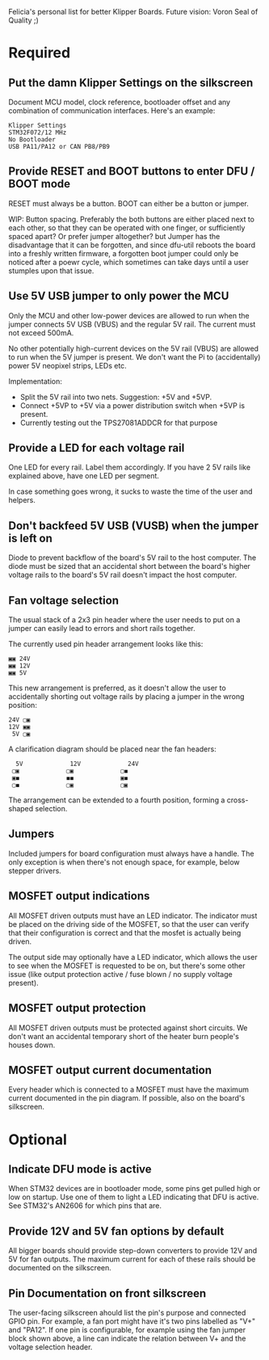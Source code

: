 Felicia's personal list for better Klipper Boards. Future vision: Voron Seal of Quality ;)

# Required

## Put the damn Klipper Settings on the silkscreen

Document MCU model, clock reference, bootloader offset and any combination of communication interfaces. Here's an example:

    Klipper Settings
    STM32F072/12 MHz
    No Bootloader
    USB PA11/PA12 or CAN PB8/PB9
    
## Provide RESET and BOOT buttons to enter DFU / BOOT mode

RESET must always be a button. BOOT can either be a button or jumper.

WIP: Button spacing. Preferably the both buttons are either placed next to each other, so that they can be operated with one finger, or
sufficiently spaced apart? Or prefer jumper altogether? but Jumper has the disadvantage that it can be forgotten, and since dfu-util
reboots the board into a freshly written firmware, a forgotten boot jumper could only be noticed after a poewr cycle, which sometimes
can take days until a user stumples upon that issue.


## Use 5V USB jumper to only power the MCU

Only the MCU and other low-power devices are allowed to run when the jumper connects 5V USB (VBUS) and the regular 5V rail. The current must not exceed
500mA.

No other potentially high-current devices on the 5V rail (VBUS) are allowed to run when the 5V jumper is present.
We don't want the Pi to (accidentally) power 5V neopixel strips, LEDs etc. 

Implementation:

- Split the 5V rail into two nets. Suggestion: +5V and +5VP.
- Connect +5VP to +5V via a power distribution switch when +5VP is present.
- Currently testing out the TPS27081ADDCR for that purpose


## Provide a LED for each voltage rail

One LED for every rail. Label them accordingly. If you have 2 5V rails like explained above, have one LED per segment.

In case something goes wrong, it sucks to waste the time of the user and helpers. 

## Don't backfeed 5V USB (VUSB) when the jumper is left on

 Diode to prevent backflow of the board's 5V rail to the host computer. The diode must be sized that an accidental
short between the board's higher voltage rails to the board's 5V rail doesn't impact the host computer.

## Fan voltage selection

The usual stack of a 2x3 pin header where the user needs to put on a jumper can easily lead to errors and short rails together.

The currently used pin header arrangement looks like this:

    ▣▣ 24V
    ▣▣ 12V
    ▣▣ 5V

This new arrangement is preferred, as it doesn't allow the user to accidentally shorting out voltage rails by placing a jumper in the wrong position:

    24V ▢▣
    12V ▣▣
     5V ▢▣ 

A clarification diagram should be placed near the fan headers:

      5V             12V             24V
     ▢▣             ▢▣             ▢◼
     ▣◼             ◼◼             ▣◼
     ▢◼             ▢▣             ▢▣

The arrangement can be extended to a fourth position, forming a cross-shaped selection.

## Jumpers

Included jumpers for board configuration must always have a handle. The only exception is when there's not enough space, for example, below stepper drivers.

## MOSFET output indications

All MOSFET driven outputs must have an LED indicator. The indicator must be placed on the driving side of the MOSFET, so that the user can verify that their
configuration is correct and that the mosfet is actually being driven.

The output side may optionally have a LED indicator, which allows the user to see when the MOSFET is requested to be on, but there's some other issue (like output protection active / fuse blown / no supply voltage present).

## MOSFET output protection

All MOSFET driven outputs must be protected against short circuits. We don't want an accidental temporary short of the heater burn people's houses down.

## MOSFET output current documentation

Every header which is connected to a MOSFET must have the maximum current documented in the pin diagram. If possible, also on the board's silkscreen.

# Optional

## Indicate DFU mode is active

When STM32 devices are in bootloader mode, some pins get pulled high or low on startup. Use one of them to light a LED indicating that DFU is active. See STM32's AN2606 for which pins that are. 

## Provide 12V and 5V fan options by default

All bigger boards should provide step-down converters to provide 12V and 5V for fan outputs. The maximum current for each of these rails should be documented on the silkscreen.

## Pin Documentation on front silkscreen

The user-facing silkscreen ahould list the pin's purpose and connected GPIO pin. For example, a fan port might have it's two pins labelled as "V+" and "PA12". If one pin is configurable,
for example using the fan jumper block shown above, a line can indicate the relation between V+ and the voltage selection header.
